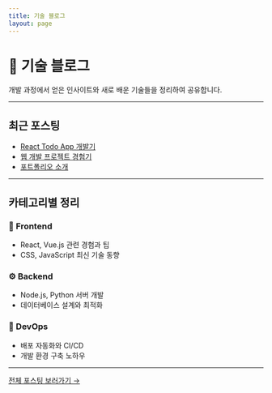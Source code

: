 ```yaml
---
title: 기술 블로그
layout: page
---
```


# 📝 기술 블로그

개발 과정에서 얻은 인사이트와 새로 배운 기술들을 정리하여 공유합니다.

---

## 최근 포스팅

- [React Todo App 개발기](/2024/12/16/react-todo-app/)
- [웹 개발 프로젝트 경험기](/2024/01/25/my-web-development-project/)
- [포트폴리오 소개](/2024/01/15/my-portfolio-introduction/)

---

## 카테고리별 정리

### 🎨 Frontend
- React, Vue.js 관련 경험과 팁
- CSS, JavaScript 최신 기술 동향

### ⚙️ Backend
- Node.js, Python 서버 개발
- 데이터베이스 설계와 최적화

### 🚀 DevOps
- 배포 자동화와 CI/CD
- 개발 환경 구축 노하우

---

[전체 포스팅 보러가기 →](/archives)
